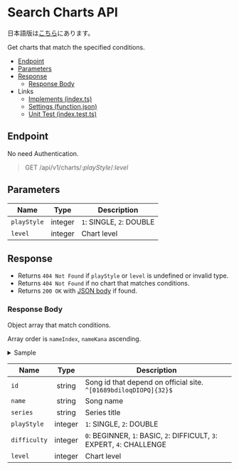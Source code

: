 # Search Charts API

日本語版は[こちら](./README-ja.md)にあります。

Get charts that match the specified conditions.

- [Endpoint](#endpoint)
- [Parameters](#parameters)
- [Response](#response)
  - [Response Body](#response-body)
- Links
  - [Implements (index.ts)](index.ts)
  - [Settings (function.json)](function.json)
  - [Unit Test (index.test.ts)](index.test.ts)

## Endpoint

No need Authentication.

> GET /api/v1/charts/*:playStyle*/*:level*

## Parameters

|Name|Type|Description|
|----|:--:|---|
|`playStyle`|integer|`1`: SINGLE, `2`: DOUBLE|
|`level`|integer|Chart level|

## Response

- Returns `404 Not Found` if `playStyle` or `level` is undefined or invalid type.
- Returns `404 Not Found` if no chart that matches conditions.
- Returns `200 OK` with [JSON body](#response-body) if found.

### Response Body

Object array that match conditions.

Array order is `nameIndex`, `nameKana` ascending.

<details>
  <summary>Sample</summary>

```json
[
  {
    "id": "61oIP0QIlO90d18ObDP1Dii6PoIQoOD8",
    "name": "イーディーエム・ジャンパーズ",
    "series": "DanceDanceRevolution A",
    "playStyle": 1,
    "difficulty": 3,
    "level": 12
  }
]
```

</details>

|Name|Type|Description|
|----|:--:|-----------|
|`id`|string|Song id that depend on official site. `^[01689bdiloqDIOPQ]{32}$`|
|`name`|string|Song name|
|`series`|string|Series title|
|`playStyle`|integer|`1`: SINGLE, `2`: DOUBLE|
|`difficulty`|integer|`0`: BEGINNER, `1`: BASIC, `2`: DIFFICULT, `3`: EXPERT, `4`: CHALLENGE|
|`level`|integer|Chart level|
